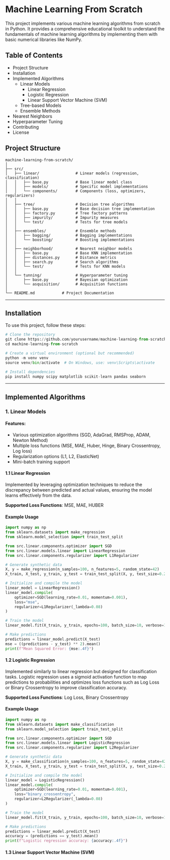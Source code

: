 # Machine Learning From Scratch

This project implements various machine learning algorithms from scratch in Python. It provides a comprehensive educational toolkit to understand the fundamentals of machine learning algorithms by implementing them with basic numerical libraries like NumPy.

## Table of Contents
- Project Structure
- Installation
- Implemented Algorithms
    - Linear Models
        - Linear Regression
        - Logistic Regression
        - Linear Support Vector Machine (SVM) 
    - Tree-based Models
    - Ensemble Methods
- Nearest Neighbors
- Hyperparameter Tuning
- Contributing
- License

## Project Structure
```
machine-learning-from-scratch/
│
├── src/
│   ├── linear/                # Linear models (regression, classification)
│   │   ├── base.py            # Base linear model class
│   │   ├── models/            # Specific model implementations
│   │   └── components/        # Components (loss, optimizers, regularizers)
│   │
│   ├── tree/                  # Decision tree algorithms
│   │   ├── base.py            # Base decision tree implementation
│   │   ├── factory.py         # Tree factory patterns
│   │   ├── impurity/          # Impurity measures
│   │   └── test/              # Tests for tree models
│   │
│   ├── ensembles/             # Ensemble methods
│   │   ├── bagging/           # Bagging implementations
│   │   └── boosting/          # Boosting implementations
│   │
│   ├── neighborhood/          # Nearest neighbor models
│   │   ├── base.py            # Base KNN implementation
│   │   ├── distances.py       # Distance metrics
│   │   ├── search.py          # Search algorithms
│   │   └── test/              # Tests for KNN models
│   │
│   └── tunning/               # Hyperparameter tuning
│       ├── base.py            # Bayesian optimization
│       └── asquisition/       # Acquisition functions
│
└── README.md            # Project Documentation
```

---

## Installation
To use this project, follow these steps:

```python
# Clone the repository
git clone https://github.com/yourusername/machine-learning-from-scratch.git
cd machine-learning-from-scratch

# Create a virtual environment (optional but recommended)
python -m venv venv
source venv/bin/activate  # On Windows, use: venv\Scripts\activate

# Install dependencies
pip install numpy scipy matplotlib scikit-learn pandas seaborn
```

---

## Implemented Algorithms
### 1. Linear Models

#### Features:

- Various optimization algorithms (SGD, AdaGrad, RMSProp, ADAM, Newton Method)
- Multiple loss functions (MSE, MAE, Huber, Hinge, Binary Crossentropy, Log loss)
- Regularization options (L1, L2, ElasticNet)
- Mini-batch training support

#### 1.1 Linear Regression

Implemented by leveraging optimization techniques to reduce the discrepancy between predicted and actual values, ensuring the model learns effectively from the data.

**Supported Loss Functions**: MSE, MAE, HUBER

#### Example Usage
```python
import numpy as np
from sklearn.datasets import make_regression
from sklearn.model_selection import train_test_split

from src.linear.components.optimizer import SGD
from src.linear.models.linear import LinearRegression
from src.linear.components.regularizer import L1Regularizer

# Generate synthetic data
X, y = make_regression(n_samples=100, n_features=5, random_state=42)
X_train, X_test, y_train, y_test = train_test_split(X, y, test_size=0.2, random_state=42)

# Initialize and compile the model
linear_model = LinearRegression()
linear_model.compile(
    optimizer=SGD(learning_rate=0.01, momentum=0.001),
    loss="mse",
    regularizer=L1Regularizer(_lambda=0.08)
)

# Train the model
linear_model.fit(X_train, y_train, epochs=100, batch_size=10, verbose=1)

# Make predictions
predictions = linear_model.predict(X_test)
mse = ((predictions - y_test) ** 2).mean()
print(f"Mean Squared Error: {mse:.4f}")
```

#### 1.2 Logistic Regression
Implemented similarly to linear regression but designed for classification tasks. Logistic regression uses a sigmoid activation function to map predictions to probabilities and optimizes loss functions such as Log Loss or Binary Crossentropy to improve classification accuracy.

**Supported Loss Functions**: Log Loss, Binary Crossentropy

#### Example Usage
```python
import numpy as np
from sklearn.datasets import make_classification
from sklearn.model_selection import train_test_split

from src.linear.components.optimizer import SGD
from src.linear.models.linear import LogisticRegression
from src.linear.components.regularizer import L2Regularizer

# Generate synthetic data
X, y = make_classification(n_samples=100, n_features=5, random_state=42)
X_train, X_test, y_train, y_test = train_test_split(X, y, test_size=0.2, random_state=42)

# Initialize and compile the model
linear_model = LogisticRegression()
linear_model.compile(
    optimizer=SGD(learning_rate=0.01, momentum=0.001),
    loss="binary_crossentropy",
    regularizer=L2Regularizer(_lambda=0.08)
)

# Train the model
linear_model.fit(X_train, y_train, epochs=100, batch_size=10, verbose=1)

# Make predictions
predictions = linear_model.predict(X_test)
accuracy = (predictions == y_test).mean()
print(f"Logistic regression accuracy: {accuracy:.4f}")
```

#### 1.3 Linear Support Vector Machine (SVM)
